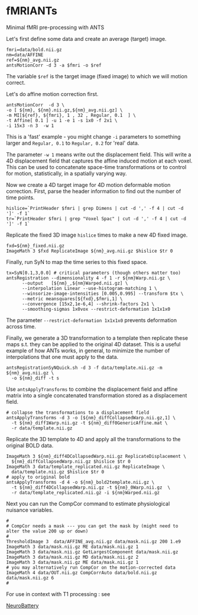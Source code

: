 fMRIANTs
========

Minimal fMRI pre-processing with ANTS

Let's first define some data and create an average (target) image.
```
fmri=data/bold.nii.gz
nm=data/AFFINE
ref=${nm}_avg.nii.gz
antsMotionCorr -d 3 -a $fmri -o $ref
```

The variable `$ref` is the target image (fixed image) to which we will motion
correct.

Let's do affine motion correction first.
```
antsMotionCorr  -d 3 \
-o [ ${nm}, ${nm}.nii.gz,${nm}_avg.nii.gz] \
-m MI[${ref}, ${fmri}, 1 , 32 , Regular, 0.1  ] \
-t Affine[ 0.1 ] -u 1 -e 1 -s 1x0 -f 2x1 \
-i 15x3 -n 3  -w 1
```
This is a 'fast' example - you might change `-i` parameters
to something larger and `Regular, 0.1` to `Regular, 0.2` for 'real' data.

The parameter `-w 1` means write out the displacement field.  This will
write a 4D displacement field that captures the affine induced motion
at each voxel.  This can be used to concatenate space-time transformations
or to control for motion, statistically, in a spatially varying way.

Now we create a 4D target image for 4D motion deformable motion correction.
First, parse the header information to find out the number of time points.
```
hislice=`PrintHeader $fmri | grep Dimens | cut -d ',' -f 4 | cut -d ']' -f 1`
tr=`PrintHeader $fmri | grep "Voxel Spac" | cut -d ',' -f 4 | cut -d ']' -f 1`
```

Replicate the fixed 3D image `hislice` times to make a new 4D fixed image.
```
fxd=${nm}_fixed.nii.gz
ImageMath 3 $fxd ReplicateImage ${nm}_avg.nii.gz $hislice $tr 0
```

Finally, run SyN to map the time series to this fixed space.
```
tx=SyN[0.1,3,0.0] # critical parameters (though others matter too)
antsRegistration --dimensionality 4 -f 1 -r ${nm}Warp.nii.gz \
      --output   [${nm}_,${nm}Warped.nii.gz] \
      --interpolation Linear --use-histogram-matching 1 \
      --winsorize-image-intensities [0.005,0.995] --transform $tx \
      --metric meansquares[${fxd},$fmri,1] \
      --convergence [15x2,1e-6,4] --shrink-factors 2x1 \
      --smoothing-sigmas 1x0vox --restrict-deformation 1x1x1x0
```
The parameter `--restrict-deformation 1x1x1x0` prevents deformation across time.

Finally, we generate a 3D transformation to a template then replicate these maps s.t. they can be applied to the original 4D dataset.  This is a useful
example of how ANTs works, in general, to minimize the number of interpolations
that one must apply to the data.
```
antsRegistrationSyNQuick.sh -d 3 -f data/template.nii.gz -m ${nm}_avg.nii.gz \
  -o ${nm}_diff -t s
```

Use `antsApplyTransforms` to combine the displacement field and affine matrix
into a single concatenated transformation stored as a displacement field.
```
# collapse the transformations to a displacement field
antsApplyTransforms -d 3 -o [${nm}_diffCollapsedWarp.nii.gz,1] \
  -t ${nm}_diff1Warp.nii.gz -t ${nm}_diff0GenericAffine.mat \
  -r data/template.nii.gz
```

Replicate the 3D template to 4D and apply all the transformations to the
original BOLD data.
```
ImageMath 3 ${nm}_diff4DCollapsedWarp.nii.gz ReplicateDisplacement \
  ${nm}_diffCollapsedWarp.nii.gz $hislice $tr 0
ImageMath 3 data/template_replicated.nii.gz ReplicateImage \
  data/template.nii.gz $hislice $tr 0
# apply to original bold
antsApplyTransforms -d 4 -o ${nm}_bold2template.nii.gz \
  -t ${nm}_diff4DCollapsedWarp.nii.gz -t ${nm}_0Warp.nii.gz  \
  -r data/template_replicated.nii.gz -i ${nm}Warped.nii.gz
```

Next you can run the CompCor command to estimate physiological nuisance variables.

```
#
# CompCor needs a mask --- you can get the mask by (might need to alter the value 200 up or down)
#
ThresholdImage 3  data/AFFINE_avg.nii.gz data/mask.nii.gz 200 1.e9
ImageMath 3 data/mask.nii.gz ME data/mask.nii.gz 1
ImageMath 3 data/mask.nii.gz GetLargestComponent data/mask.nii.gz
ImageMath 3 data/mask.nii.gz MD data/mask.nii.gz 2
ImageMath 3 data/mask.nii.gz ME data/mask.nii.gz 1
# you may alternatively run CompCor on the motion-corrected data
ImageMath 4 data/OUT.nii.gz CompCorrAuto data/bold.nii.gz data/mask.nii.gz 6
#
```

For use in context with T1 processing : see

[NeuroBattery](http://jeffduda.github.io/NeuroBattery/)
